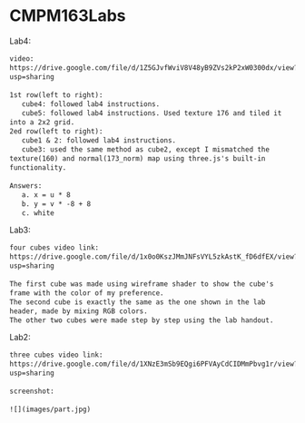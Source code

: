 # CMPM163Labs
Lab4: 

    video: https://drive.google.com/file/d/1Z5GJvfWviV8V48yB9ZVs2kP2xW0300dx/view?usp=sharing

    1st row(left to right):
       cube4: followed lab4 instructions.
       cube5: followed lab4 instructions. Used texture 176 and tiled it into a 2x2 grid.
    2ed row(left to right):
       cube1 & 2: followed lab4 instructions.
       cube3: used the same method as cube2, except I mismatched the texture(160) and normal(173_norm) map using three.js's built-in functionality.

    Answers:
       a. x = u * 8
       b. y = v * -8 + 8
       c. white

Lab3:

    four cubes video link: https://drive.google.com/file/d/1x0o0KszJMmJNFsVYL5zkAstK_fD6dfEX/view?usp=sharing

    The first cube was made using wireframe shader to show the cube's frame with the color of my preference.
    The second cube is exactly the same as the one shown in the lab header, made by mixing RGB colors.
    The other two cubes were made step by step using the lab handout.

Lab2:

    three cubes video link: https://drive.google.com/file/d/1XNzE3mSb9EQgi6PFVAyCdCIDMmPbvg1r/view?usp=sharing

    screenshot: 

    ![](images/part.jpg)
